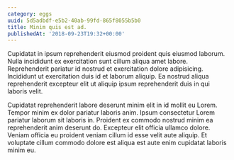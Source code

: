 ```yaml
---
category: eggs
uuid: 5d5adbdf-e5b2-40ab-99fd-865f8055b5b0
title: Minim quis est ad.
publishedAt: '2018-09-23T19:32+00:00'
---
```


Cupidatat in ipsum reprehenderit eiusmod proident quis eiusmod laborum. Nulla incididunt ex exercitation sunt cillum aliqua amet labore. Reprehenderit pariatur id nostrud et exercitation dolore adipisicing. Incididunt ut exercitation duis id et laborum aliquip. Ea nostrud aliqua reprehenderit excepteur elit ut aliquip ipsum reprehenderit duis in qui laboris velit.

Cupidatat reprehenderit labore deserunt minim elit in id mollit eu Lorem. Tempor minim ex dolor pariatur laboris anim. Ipsum consectetur Lorem pariatur laborum sit laboris in. Proident ex commodo nostrud minim ea reprehenderit anim deserunt do. Excepteur elit officia ullamco dolore. Veniam officia eu proident veniam cillum id esse velit aute aliquip. Et voluptate cillum commodo dolore est aliqua est aute enim cupidatat laboris minim eu.
